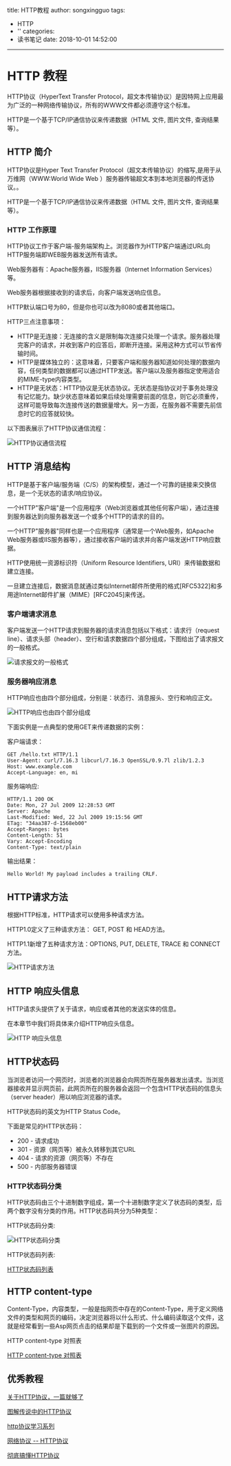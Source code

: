 title: HTTP教程
author: songxingguo
tags:
  - HTTP
  - ''
categories:
  - 读书笔记
date: 2018-10-01 14:52:00
---
# HTTP 教程

HTTP协议（HyperText Transfer Protocol，超文本传输协议）是因特网上应用最为广泛的一种网络传输协议，所有的WWW文件都必须遵守这个标准。

HTTP是一个基于TCP/IP通信协议来传递数据（HTML 文件, 图片文件, 查询结果等）。

<!-- more -->

## HTTP 简介

HTTP协议是Hyper Text Transfer Protocol（超文本传输协议）的缩写,是用于从万维网（WWW:World Wide Web ）服务器传输超文本到本地浏览器的传送协议。。

HTTP是一个基于TCP/IP通信协议来传递数据（HTML 文件, 图片文件, 查询结果等）。

### HTTP 工作原理
HTTP协议工作于客户端-服务端架构上。浏览器作为HTTP客户端通过URL向HTTP服务端即WEB服务器发送所有请求。

Web服务器有：Apache服务器，IIS服务器（Internet Information Services）等。

Web服务器根据接收到的请求后，向客户端发送响应信息。

HTTP默认端口号为80，但是你也可以改为8080或者其他端口。

HTTP三点注意事项：

- HTTP是无连接：无连接的含义是限制每次连接只处理一个请求。服务器处理完客户的请求，并收到客户的应答后，即断开连接。采用这种方式可以节省传输时间。
- HTTP是媒体独立的：这意味着，只要客户端和服务器知道如何处理的数据内容，任何类型的数据都可以通过HTTP发送。客户端以及服务器指定使用适合的MIME-type内容类型。
- HTTP是无状态：HTTP协议是无状态协议。无状态是指协议对于事务处理没有记忆能力。缺少状态意味着如果后续处理需要前面的信息，则它必须重传，这样可能导致每次连接传送的数据量增大。另一方面，在服务器不需要先前信息时它的应答就较快。

以下图表展示了HTTP协议通信流程：

![HTTP协议通信流程](https://graphbed.qiniu.songxingguo.com/HTTP/cgiarch.gif)

## HTTP 消息结构

HTTP是基于客户端/服务端（C/S）的架构模型，通过一个可靠的链接来交换信息，是一个无状态的请求/响应协议。

一个HTTP"客户端"是一个应用程序（Web浏览器或其他任何客户端），通过连接到服务器达到向服务器发送一个或多个HTTP的请求的目的。

一个HTTP"服务器"同样也是一个应用程序（通常是一个Web服务，如Apache Web服务器或IIS服务器等），通过接收客户端的请求并向客户端发送HTTP响应数据。

HTTP使用统一资源标识符（Uniform Resource Identifiers, URI）来传输数据和建立连接。

一旦建立连接后，数据消息就通过类似Internet邮件所使用的格式[RFC5322]和多用途Internet邮件扩展（MIME）[RFC2045]来传送。

### 客户端请求消息

客户端发送一个HTTP请求到服务器的请求消息包括以下格式：请求行（request line）、请求头部（header）、空行和请求数据四个部分组成，下图给出了请求报文的一般格式。

![请求报文的一般格式](https://graphbed.qiniu.songxingguo.com/HTTP/%E8%AF%B7%E6%B1%82%E6%8A%A5%E6%96%87%E7%9A%84%E4%B8%80%E8%88%AC%E6%A0%BC%E5%BC%8F.png)

### 服务器响应消息

HTTP响应也由四个部分组成，分别是：状态行、消息报头、空行和响应正文。

![HTTP响应也由四个部分组成](https://graphbed.qiniu.songxingguo.com/HTTP/HTTP%E5%93%8D%E5%BA%94%E4%B9%9F%E7%94%B1%E5%9B%9B%E4%B8%AA%E9%83%A8%E5%88%86%E7%BB%84%E6%88%90.jpg)

下面实例是一点典型的使用GET来传递数据的实例：

客户端请求：

```
GET /hello.txt HTTP/1.1
User-Agent: curl/7.16.3 libcurl/7.16.3 OpenSSL/0.9.7l zlib/1.2.3
Host: www.example.com
Accept-Language: en, mi
```
服务端响应:

```
HTTP/1.1 200 OK
Date: Mon, 27 Jul 2009 12:28:53 GMT
Server: Apache
Last-Modified: Wed, 22 Jul 2009 19:15:56 GMT
ETag: "34aa387-d-1568eb00"
Accept-Ranges: bytes
Content-Length: 51
Vary: Accept-Encoding
Content-Type: text/plain
```
输出结果：

```
Hello World! My payload includes a trailing CRLF.
```
## HTTP请求方法

根据HTTP标准，HTTP请求可以使用多种请求方法。

HTTP1.0定义了三种请求方法： GET, POST 和 HEAD方法。

HTTP1.1新增了五种请求方法：OPTIONS, PUT, DELETE, TRACE 和 CONNECT 方法。

![HTTP请求方法](https://graphbed.qiniu.songxingguo.com/HTTP%E8%AF%B7%E6%B1%82%E6%96%B9%E6%B3%95.png)

## HTTP 响应头信息

HTTP请求头提供了关于请求，响应或者其他的发送实体的信息。

在本章节中我们将具体来介绍HTTP响应头信息。

![HTTP 响应头信息](https://graphbed.qiniu.songxingguo.com/HTTP/HTTP%20%E5%93%8D%E5%BA%94%E5%A4%B4%E4%BF%A1%E6%81%AF.png)

## HTTP状态码

当浏览者访问一个网页时，浏览者的浏览器会向网页所在服务器发出请求。当浏览器接收并显示网页前，此网页所在的服务器会返回一个包含HTTP状态码的信息头（server header）用以响应浏览器的请求。

HTTP状态码的英文为HTTP Status Code。

下面是常见的HTTP状态码：

- 200 - 请求成功
- 301 - 资源（网页等）被永久转移到其它URL
- 404 - 请求的资源（网页等）不存在
- 500 - 内部服务器错误

### HTTP状态码分类

HTTP状态码由三个十进制数字组成，第一个十进制数字定义了状态码的类型，后两个数字没有分类的作用。HTTP状态码共分为5种类型：

HTTP状态码分类:

![HTTP状态码分类](https://graphbed.qiniu.songxingguo.com/HTTP/HTTP%E7%8A%B6%E6%80%81%E7%A0%81%E5%88%86%E7%B1%BB.png)

HTTP状态码列表:

[HTTP状态码列表](http://www.runoob.com/http/http-status-codes.html)

## HTTP content-type

Content-Type，内容类型，一般是指网页中存在的Content-Type，用于定义网络文件的类型和网页的编码，决定浏览器将以什么形式、什么编码读取这个文件，这就是经常看到一些Asp网页点击的结果却是下载到的一个文件或一张图片的原因。

HTTP content-type 对照表

[HTTP content-type 对照表](http://www.runoob.com/http/http-content-type.html)

## 优秀教程

[关于HTTP协议，一篇就够了](https://www.cnblogs.com/ranyonsue/p/5984001.html)

[图解传说中的HTTP协议](https://blog.csdn.net/agzhchren/article/details/79173491)

[http协议学习系列](http://www.blogjava.net/zjusuyong/articles/304788.html)

[网络协议 -- HTTP协议](https://blog.csdn.net/china_jeffery/article/details/79495744)

[彻底搞懂HTTP协议](https://blog.csdn.net/shiyongyue/article/details/77368539)